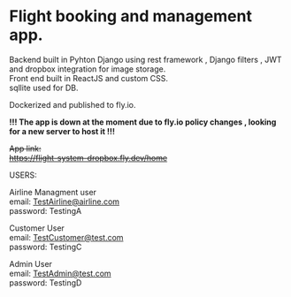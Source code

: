 # Flight booking and management app.
Backend built in Pyhton Django using rest framework , Django filters , JWT  and dropbox integration for image storage. </br> 
Front end built in ReactJS and custom CSS. </br> 
sqllite used for DB.

Dockerized and published to fly.io.

<b>!!! The app is down at the moment due to fly.io policy changes ,  looking for a new server to host it !!!</b>

<s>App link:</br>
  https://flight-system-dropbox.fly.dev/home</s>

USERS:

Airline Managment user </br> 
email: TestAirline@airline.com </br> 
password: TestingA

Customer User </br> 
email: TestCustomer@test.com </br> 
password: TestingC

Admin User </br> 
email: TestAdmin@test.com </br> 
password: TestingD

